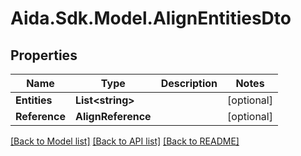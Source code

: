 # Aida.Sdk.Model.AlignEntitiesDto

## Properties

Name | Type | Description | Notes
------------ | ------------- | ------------- | -------------
**Entities** | **List&lt;string&gt;** |  | [optional] 
**Reference** | **AlignReference** |  | [optional] 

[[Back to Model list]](../README.md#documentation-for-models) [[Back to API list]](../README.md#documentation-for-api-endpoints) [[Back to README]](../README.md)

